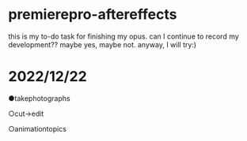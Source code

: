 # premierepro-aftereffects
this is my to-do task for finishing my opus. can I continue to record my development?? maybe yes, maybe not. anyway, I will try:)

# 2022/12/22 
●takephotographs

○cut->edit 

○animationtopics
